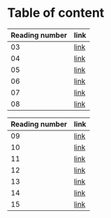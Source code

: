 # Table of content 

|Reading number|link|
|----|----|
| 03 | [link](https://yahialabeeb.github.io/reading-notes/read03)|
| 04 | [link](https://yahialabeeb.github.io/reading-notes/read04)|
| 05 | [link](https://yahialabeeb.github.io/reading-notes/read05)|
| 06 | [link]()|
| 07 | [link]()|
| 08 | [link]()|


|Reading number|link|
|----|----|
| 09 | [link]()|
| 10 | [link]()|
| 11 | [link]()|
| 12 | [link]()|
| 13 | [link]()|
| 14 | [link]()|
| 15 | [link]()|
